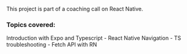 This project is part of a coaching call on React Native.

### Topics covered:

Introduction with Expo and Typescript - React Native Navigation - TS troubleshooting - Fetch API with RN
